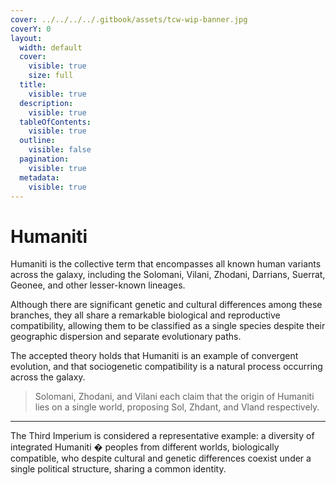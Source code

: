 ```yaml
---
cover: ../../../../.gitbook/assets/tcw-wip-banner.jpg
coverY: 0
layout:
  width: default
  cover:
    visible: true
    size: full
  title:
    visible: true
  description:
    visible: true
  tableOfContents:
    visible: true
  outline:
    visible: false
  pagination:
    visible: true
  metadata:
    visible: true
---
```


# Humaniti

Humaniti is the collective term that encompasses all known human variants across the galaxy, including the Solomani, Vilani, Zhodani, Darrians, Suerrat, Geonee, and other lesser-known lineages.

Although there are significant genetic and cultural differences among these branches, they all share a remarkable biological and reproductive compatibility, allowing them to be classified as a single species despite their geographic dispersion and separate evolutionary paths.

The accepted theory holds that Humaniti is an example of convergent evolution, and that sociogenetic compatibility is a natural process occurring across the galaxy.

> Solomani, Zhodani, and Vilani each claim that the origin of Humaniti lies on a single world, proposing Sol, Zhdant, and Vland respectively.

***

The Third Imperium is considered a representative example: a diversity of integrated Humaniti � peoples from different worlds, biologically compatible, who despite cultural and genetic differences coexist under a single political structure, sharing a common identity.
